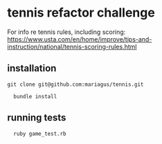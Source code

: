 # tennis refactor challenge

For info re tennis rules, including scoring: https://www.usta.com/en/home/improve/tips-and-instruction/national/tennis-scoring-rules.html

## installation

```
git clone git@github.com:mariagus/tennis.git
```
```
  bundle install
```

## running tests

```
  ruby game_test.rb
```
